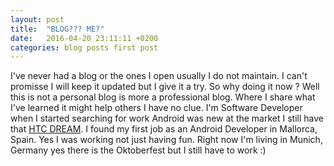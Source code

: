 ```yaml
---
layout: post
title:  "BLOG??? ME?"
date:   2016-04-20 23:11:11 +0200
categories: blog posts first post
---
```

I've never had a blog or the ones I open usually I do not maintain. I can't
promisse I will keep it updated but I give it a try.
So why doing it now ? Well this is not a personal blog is more a professional blog.
Where I share what I've learned it might help others I have no clue.
I'm Software Developer when I started searching for work Android was new at the
market I still have that [HTC DREAM][HTC_Dream]. I found my first job as an Android Developer
in Mallorca, Spain. Yes I was working not just having fun.
Right now I'm living in Munich, Germany yes there is the Oktoberfest but I still have to work :)


[HTC_Dream]: https://en.wikipedia.org/wiki/HTC_Dream

